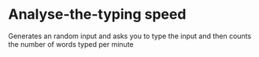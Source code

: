 # Analyse-the-typing speed 
Generates an random input and asks you to type the input and then counts the number of words typed per minute

